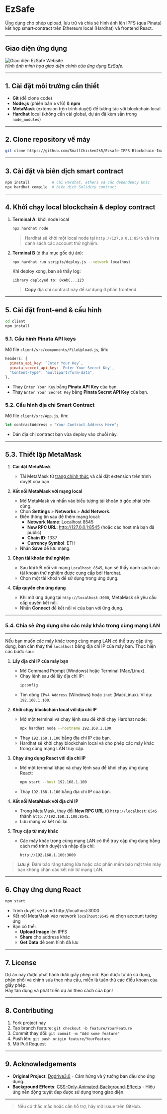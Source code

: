 # EzSafe

Ứng dụng cho phép upload, lưu trữ và chia sẻ hình ảnh lên IPFS (qua Pinata) kết hợp smart‑contract trên Ethereum local (Hardhat) và frontend React.

---

## Giao diện ứng dụng

![Giao diện EzSafe Website](client/image/introduce.png)  
*Hình ảnh minh họa giao diện chính của ứng dụng EzSafe.*

---

## 1. Cài đặt môi trường cần thiết

- **Git** (để clone code)  
- **Node.js** (phiên bản ≥ v16) & **npm**  
- **MetaMask** (extension trên trình duyệt) để tương tác với blockchain local  
- **Hardhat** local (không cần cài global, dự án đã kèm sẵn trong `node_modules`)

---

## 2. Clone repository về máy

```bash
git clone https://github.com/SmallChicken2k5/Ezsafe-IPFS-Blockchain-ImageUploader.git
```

---

## 3. Cài đặt và biên dịch smart contract

```bash
npm install          # cài Hardhat, ethers và các dependency khác
npx hardhat compile  # biên dịch Solidity contract
```

---

## 4. Khởi chạy local blockchain & deploy contract

1. **Terminal A**: khởi node local

    ```bash
    npx hardhat node
    ```

    > Hardhat sẽ khởi một local node tại `http://127.0.0.1:8545` và in ra danh sách các account thử nghiệm.

2. **Terminal B** (ở thư mục gốc dự án):

    ```bash
    npx hardhat run scripts/deploy.js --network localhost
    ```

    Khi deploy xong, bạn sẽ thấy log:

    ```text
    Library deployed to: 0xAbC...123
    ```

    > **Copy** địa chỉ contract này để sử dụng ở phần frontend.

---

## 5. Cài đặt front-end & cấu hình

```bash
cd client
npm install
```

### 5.1. Cấu hình Pinata API keys

Mở file `client/src/components/FileUpload.js`, tìm:

```js
headers: {
  pinata_api_key: `Enter Your Key`,
  pinata_secret_api_key: `Enter Your Secret Key`,
  "Content-Type": "multipart/form-data",
},
```

- Thay ``Enter Your Key`` bằng **Pinata API Key** của bạn.  
- Thay ``Enter Your Secret Key`` bằng **Pinata Secret API Key** của bạn.

### 5.2. Cấu hình địa chỉ Smart Contract

Mở file `client/src/App.js`, tìm:

```js
let contractAddress = "Your Contract Address Here";
```

- Dán địa chỉ contract bạn vừa deploy vào chuỗi này.

---

## 5.3. Thiết lập MetaMask

1. **Cài đặt MetaMask**  
   - Tải MetaMask từ [trang chính thức](https://metamask.io/download.html) và cài đặt extension trên trình duyệt của bạn.

2. **Kết nối MetaMask với mạng local**  
   - Mở MetaMask và nhấn vào biểu tượng tài khoản ở góc phải trên cùng.  
   - Chọn **Settings** > **Networks** > **Add Network**.  
   - Điền thông tin sau để thêm mạng local:
     - **Network Name**: Localhost 8545  
     - **New RPC URL**: http://127.0.0.1:8545 (hoặc các host mà bạn đã public) 
     - **Chain ID**: 1337  
     - **Currency Symbol**: ETH  
   - Nhấn **Save** để lưu mạng.

3. **Chọn tài khoản thử nghiệm**  
   - Sau khi kết nối với mạng `Localhost 8545`, bạn sẽ thấy danh sách các tài khoản thử nghiệm được cung cấp bởi Hardhat.  
   - Chọn một tài khoản để sử dụng trong ứng dụng.

4. **Cấp quyền cho ứng dụng**  
   - Khi mở ứng dụng tại `http://localhost:3000`, MetaMask sẽ yêu cầu cấp quyền kết nối.  
   - Nhấn **Connect** để kết nối ví của bạn với ứng dụng.

---
### 5.4. Chia sẻ ứng dụng cho các máy khác trong cùng mạng LAN
---

Nếu bạn muốn các máy khác trong cùng mạng LAN có thể truy cập ứng dụng, bạn cần thay thế `localhost` bằng địa chỉ IP của máy bạn. Thực hiện các bước sau:

1. **Lấy địa chỉ IP của máy bạn**  
   - Mở Command Prompt (Windows) hoặc Terminal (Mac/Linux).  
   - Chạy lệnh sau để lấy địa chỉ IP:  
     ```bash
     ipconfig
     ```
   - Tìm dòng `IPv4 Address` (Windows) hoặc `inet` (Mac/Linux). Ví dụ: `192.168.1.100`.

2. **Khởi chạy blockchain local với địa chỉ IP**  
   - Mở một terminal và chạy lệnh sau để khởi chạy Hardhat node:  
     ```bash
     npx hardhat node --hostname 192.168.1.100
     ```
   - Thay `192.168.1.100` bằng địa chỉ IP của bạn.  
   - Hardhat sẽ khởi chạy blockchain local và cho phép các máy khác trong cùng mạng LAN truy cập.

3. **Chạy ứng dụng React với địa chỉ IP**  
   - Mở một terminal khác và chạy lệnh sau để khởi chạy ứng dụng React:  
     ```bash
     npm start --host 192.168.1.100
     ```
   - Thay `192.168.1.100` bằng địa chỉ IP của bạn.

4. **Kết nối MetaMask với địa chỉ IP**  
   - Trong MetaMask, thay đổi **New RPC URL** từ `http://localhost:8545` thành `http://192.168.1.100:8545`.  
   - Lưu mạng và kết nối lại.

5. **Truy cập từ máy khác**  
   - Các máy khác trong cùng mạng LAN có thể truy cập ứng dụng bằng cách mở trình duyệt và nhập địa chỉ:  
     ```
     http://192.168.1.100:3000
     ```

> **Lưu ý**: Đảm bảo rằng tường lửa hoặc các phần mềm bảo mật trên máy bạn không chặn các kết nối từ mạng LAN.

---

## 6. Chạy ứng dụng React

```bash
npm start
```

- Trình duyệt sẽ tự mở http://localhost:3000  
- Kết nối MetaMask vào network `localhost:8545` và chọn account tương ứng  
- Bạn có thể:
  - **Upload Image** lên IPFS  
  - **Share** cho address khác  
  - **Get Data** để xem hình đã lưu  

---

## 7. License
Dự án này được phát hành dưới giấy phép mở. Bạn được tự do sử dụng, phân phối và chỉnh sửa theo nhu cầu, miễn là tuân thủ các điều khoản của giấy phép.  
Hãy tận dụng và phát triển dự án theo cách của bạn!


---

## 8. Contributing

1. Fork project này  
2. Tạo branch feature: `git checkout -b feature/YourFeature`  
3. Commit thay đổi: `git commit -m "Add some feature"`  
4. Push lên: `git push origin feature/YourFeature`  
5. Mở Pull Request  

---
## 9. Acknowledgements

- **Original Project**: [Dgdrive3.0](https://github.com/kshitijofficial/Dgdrive3.0) - Cảm hứng và ý tưởng ban đầu cho ứng dụng.  
- **Background Effects**: [CSS-Only-Animated-Background-Effects](https://github.com/jacobscript/CSS-Only-Animated-Background-Effects) - Hiệu ứng nền động tuyệt đẹp được sử dụng trong giao diện.  

---

> Nếu có thắc mắc hoặc cần hỗ trợ, hãy mở issue trên GitHub.
